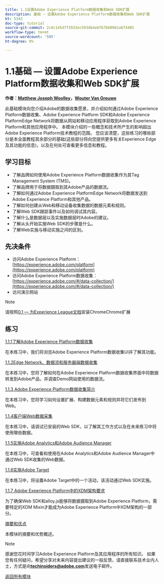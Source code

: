 ```yaml
---
title: 1.1设置Adobe Experience Platform数据收集和Web SDK扩展
description: 基础 — 设置Adobe Experience Platform数据收集和Web SDK扩展
kt: 5342
doc-type: tutorial
source-git-commit: 2cdc145d7f3933ec593db4e6f67b60961a674405
workflow-type: tm+mt
source-wordcount: '595'
ht-degree: 0%

---
```


# 1.1基础 — 设置Adobe Experience Platform数据收集和Web SDK扩展

**作者：[Matthew Joseph Woolley](https://www.linkedin.com/in/matthewjwoolley/)，[Wouter Van Greuwe](https://www.linkedin.com/in/woutervangeluwe/)**

此基础模块向您介绍Adobe的数据收集愿景，并介绍如何通过Adobe Experience Platform数据收集、Adobe Experience Platform SDK和Adobe Experience PlatformEdge Network将数据从网站和移动应用程序获取到Adobe Experience Platform和其他应用程序中。 本模块介绍的一些概念和技术所产生的影响超出Adobe Experience Platform技术教程的范围。 您应该清楚，这些练习的哪些部分是本全面教程其余部分的基础(这些部分将向您提供更多有关Experience Edge及其功能的信息)，以及在何处可查看更多信息和教程。

## 学习目标

- 了解品牌如何使用Adobe Experience Platform数据收集作为其Tag Management System (TMS)。
- 了解品牌用于将数据摄取到其Adobe产品的数据流。
- 了解如何通过Adobe Experience PlatformEdge Network将数据发送到Adobe Experience Platform和其他产品。
- 了解如何创建从Web和移动设备收集数据的数据元素和规则。
- 了解Web SDK跟踪事件以及如何调试其内容。
- 了解什么是数据层以及实施数据层时Adobe的建议。
- 了解从头开始实施Web SDK的步骤是什么。
- 了解Web实施与移动实施之间的区别。

## 先决条件

- 访问Adobe Experience Platform： [https://experience.adobe.com/platform](https://experience.adobe.com/platform)
- 访问Adobe Experience Platform数据收集： [https://experience.adobe.com/#/data-collection/](https://experience.adobe.com/#/data-collection/)
- 访问演示网站

>[!NOTE]
>
>请按照[0.1 — 为Experience League文档](../../gettingstarted/gettingstarted/ex1.md)安装ChromeChrome扩展

## 练习

[1.1.1了解Adobe Experience Platform数据收集](./ex1.md)

在本练习中，我们将浏览Adobe Experience Platform数据收集UI并了解其功能。

[1.1.2Edge Network、数据流和服务器端数据收集](./ex2.md)

在本练习中，您将了解如何在Adobe Experience Platform数据收集界面中将数据转发到Adobe产品，并调查Demo网站使用的数据流。

[1.1.3 Adobe Experience Platform数据收集简介](./ex3.md)

在本练习中，您将学习如何设置扩展、构建数据元素和规则并将它们发布到Web。

[1.1.4客户端Web数据采集](./ex4.md)

在本练习中，请调试已安装的Web SDK，以了解其工作方式以及在未来练习中将使用哪些数据。

[1.1.5实施Adobe Analytics和Adobe Audience Manager](./ex5.md)

在本练习中，可查看和使用在Adobe Analytics和Adobe Audience Manager中通过Web SDK收集的Web数据。

[1.1.6实施Adobe Target](./ex6.md)

在本练习中，将设置Adobe Target中的一个活动，该活动通过Web SDK实施。

[1.1.7 Adobe Experience Platform中的XDM架构要求](./ex7.md)

为了确保Web SDK和alloy.js能够将数据摄取到Adobe Experience Platform，需要特定的XDM Mixin才能成为Adobe Experience Platform中XDM架构的一部分。

[摘要和优点](./summary.md)

本模块的摘要和优势概述。

>[!NOTE]
>
>感谢您花时间学习Adobe Experience Platform及其应用程序的所有知识。 如果您有任何疑问，希望分享对未来内容提出建议的一般反馈，请直接联系技术业内人士，方式是向&#x200B;**techinsiders@adobe.com**&#x200B;发送电子邮件。

[返回所有模块](../../../overview.md)
